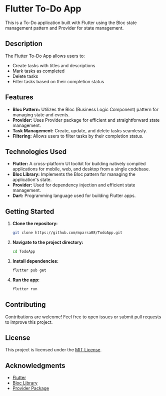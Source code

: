 # Flutter To-Do App

This is a To-Do application built with Flutter using the Bloc state management pattern and Provider for state management.

## Description

The Flutter To-Do App allows users to:

- Create tasks with titles and descriptions
- Mark tasks as completed
- Delete tasks
- Filter tasks based on their completion status

## Features

- **Bloc Pattern:** Utilizes the Bloc (Business Logic Component) pattern for managing state and events.
- **Provider:** Uses Provider package for efficient and straightforward state management.
- **Task Management:** Create, update, and delete tasks seamlessly.
- **Filtering:** Allows users to filter tasks by their completion status.

## Technologies Used

- **Flutter:** A cross-platform UI toolkit for building natively compiled applications for mobile, web, and desktop from a single codebase.
- **Bloc Library:** Implements the Bloc pattern for managing the application's state.
- **Provider:** Used for dependency injection and efficient state management.
- **Dart:** Programming language used for building Flutter apps.

## Getting Started

1. **Clone the repository:**

    ```bash
    git clone https://github.com/mparsa08/TodoApp.git
    ```

2. **Navigate to the project directory:**

    ```bash
    cd TodoApp
    ```

3. **Install dependencies:**

    ```bash
    flutter pub get
    ```

4. **Run the app:**

    ```bash
    flutter run
    ```

## Contributing

Contributions are welcome! Feel free to open issues or submit pull requests to improve this project.

## License

This project is licensed under the [MIT License](LICENSE).

## Acknowledgments

- [Flutter](https://flutter.dev/)
- [Bloc Library](https://bloclibrary.dev/)
- [Provider Package](https://pub.dev/packages/provider)

